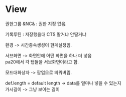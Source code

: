 # View

권한그룹 &NC& : 권한 지정 없음.

기록루틴 : 저장했을대 CTS 딸거냐 안딸거냐

환경 -> 시간종속생성이 한계설정임.

서브화면 -> 화면안에 어떤 화면을 하나 더 넣음<br>
pa20에서 각 탭들을 서브화면이라고 함.

모드대화상자 -> 팝업으로 띄워버림.

def.length = default length -> data를 얼마나 넣을 수 있는지 <br>
가시길이 -> 그냥 보이는 길이

